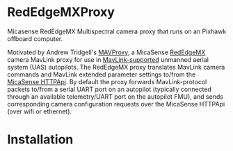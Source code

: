 # RedEdgeMXProxy
Micasense RedEdgeMX Multispectral camera proxy that runs on an Pixhawk offboard computer.  

Motivated by Andrew Tridgell's [MAVProxy](http://ardupilot.github.io/MAVProxy/), a MicaSense
[RedEdgeMX](https://www.micasense.com/rededge-mx) camera MavLink proxy for use in 
[MavLink-supported](https://mavlink.io) unmanned aerial system (UAS) autopilots.  The RedEdgeMX proxy translates MavLink camera
commands and MavLink extended parameter settings to/from the [MicaSense HTTPApi](http://micasense.github.io/rededge-api/api/http.html).
By default the proxy forwards MavLink-protocol packets to/from a serial UART port on an autopilot (typically connected through
an available telemetry/UART port on the autopilot FMU), and sends corresponding camera configuration requests over the MicaSense
HTTPApi (over wifi or ethernet).

# Installation

